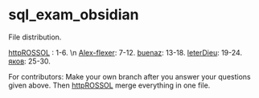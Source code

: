 # sql_exam_obsidian

File distribution.

[httpROSSOL](https://github.com/httpROSSOL) : 1-6. \n
[Alex-flexer](https://github.com/Alex-Flexer): 7-12.
[buenaz](https://github.com/buenaz): 13-18.
[leterDieu](https://github.com/leterDieu): 19-24.
[яков](https://github.com): 25-30.

For contributors:
	Make your own branch after you answer your questions given above.
	Then [httpROSSOL](https://github.com/httpROSSOL) merge everything in one file.
